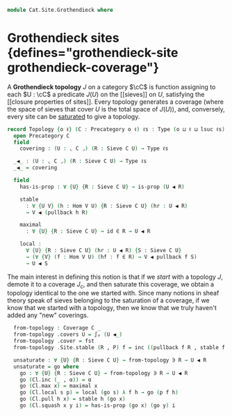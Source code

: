 <!--
```agda
open import Cat.Diagram.Sieve
open import Cat.Prelude

import Cat.Site.Closure as Cl
import Cat.Site.Base as Site

open Site using (Coverage ; covers ; cover)
open Cl using (_∋_)
```
-->

```agda
module Cat.Site.Grothendieck where
```

# Grothendieck sites {defines="grothendieck-site grothendieck-coverage"}

A **Grothendieck topology** $J$ on a category $\cC$ is function
assigning to each $U : \cC$ a predicate $J(U)$ on the [[sieves]] on $U$,
satisfying the [[closure properties of sites]]. Every topology generates
a coverage (where the space of sieves that cover $U$ is the total space
of $J(U)$), and, conversely, every site can be [saturated] to give a
topology.

[saturated]: Cat.Site.Closure.html#saturating-sites

```agda
record Topology {o ℓ} (C : Precategory o ℓ) ℓs : Type (o ⊔ ℓ ⊔ lsuc ℓs) where
  open Precategory C
  field
    covering : (U : ⌞ C ⌟) (R : Sieve C U) → Type ℓs

  _◀_ : (U : ⌞ C ⌟) (R : Sieve C U) → Type ℓs
  _◀_ = covering

  field
    has-is-prop : ∀ {U} {R : Sieve C U} → is-prop (U ◀ R)

    stable
      : ∀ {U V} (h : Hom V U) {R : Sieve C U} (hr : U ◀ R)
      → V ◀ (pullback h R)

    maximal
      : ∀ {U} {R : Sieve C U} → id ∈ R → U ◀ R

    local :
      ∀ {U} {R : Sieve C U} (hr : U ◀ R) {S : Sieve C U}
      → (∀ {V} (f : Hom V U) (hf : f ∈ R) → V ◀ pullback f S)
      → U ◀ S
```

The main interest in defining this notion is that if we *start* with a
topology $J$, demote it to a coverage $J_c$, and then saturate this
coverage, we obtain a topology identical to the one we started with.
Since many notions in sheaf theory speak of sieves belonging to the
saturation of a coverage, if we know that we started with a topology,
then we know that we truly haven't added any "new" coverings.

```agda
  from-topology : Coverage C _
  from-topology .covers U = ∫ₚ (U ◀_)
  from-topology .cover = fst
  from-topology .Site.stable (R , P) f = inc ((pullback f R , stable f P) , λ h x → x)

  unsaturate : ∀ {U} {R : Sieve C U} → from-topology ∋ R → U ◀ R
  unsaturate = go where
    go : ∀ {U} {R : Sieve C U} → from-topology ∋ R → U ◀ R
    go (Cl.inc (_ , α)) = α
    go (Cl.max x) = maximal x
    go (Cl.local s p) = local (go s) λ f h → go (p f h)
    go (Cl.pull h x) = stable h (go x)
    go (Cl.squash x y i) = has-is-prop (go x) (go y) i
```

<!--
```agda
open Topology using (covering ; has-is-prop ; stable ; maximal ; local) public

module _ {o h ℓs} {C : Precategory o h} where instance
  Membership-Topology : ∀ {U} → Membership (Sieve C U) (Topology C ℓs) ℓs
  Membership-Topology = record { _∈_ = λ S T → T .covering _ S }

  Funlike-Topology : Funlike (Topology C ℓs) ⌞ C ⌟ λ U → Sieve C U → Type ℓs
  Funlike-Topology .Funlike._#_ T = T .covering

Closure-topology : ∀ {o h ℓs} {C : Precategory o h} → Coverage C ℓs → Topology C (o ⊔ h ⊔ ℓs)
Closure-topology J .covering _ R = J ∋ R
Closure-topology J .has-is-prop = hlevel 1
Closure-topology J .stable = Cl.pull
Closure-topology J .maximal = Cl.max
Closure-topology J .local = Cl.local
```
-->
